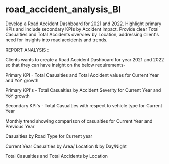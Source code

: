 # road_accident_analysis_BI


Develop a Road Accident Dashboard for 2021 and 2022. Highlight primary KPIs and include secondary KPIs by Accident impact. Provide clear Total Casualties and Total Accidents overview by Location, addressing client's need for insights into road accidents and trends.

REPORT ANALYSIS : 

Clients wants to create a Road Accident Dashboard for year 2021 and 2022 so that they can have insight on the below requirements-

Primary KPI - Total Casualties and Total Accident values for Current Year and YoY growth

Primary KPI's - Total Casualties by Accident Severity for Current Year and YoY growth

Secondary KPI's - Total Casualties with respect to vehicle type for Current Year

Monthly trend showing comparison of casualties for Current Year and Previous Year

Casualties by Road Type for Current year

Current Year Casualties by Area/ Location & by Day/Night

Total Casualties and Total Accidents by Location
